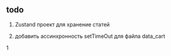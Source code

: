 ## todo 

1. Zustand проект для хранение статей

2. добавить ассинхронность setTimeOut для файла data_cart


1

